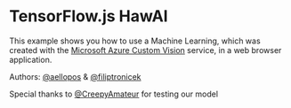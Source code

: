 # TensorFlow.js HawAI

This example shows you how to use a Machine Learning, which was created with the [Microsoft Azure Custom Vision](https://azure.microsoft.com/en-us/services/cognitive-services/custom-vision-service/) service, in a web browser application.

Authors: [@aellopos](https://github.com/aellopos/) & [@filiptronicek](https://github.com/filiptronicek)

Special thanks to [@CreepyAmateur](https://github.com/CreepyAmateur/) for testing our model
